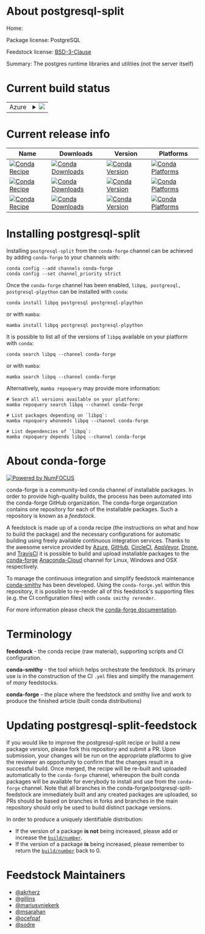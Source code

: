 About postgresql-split
======================

Home: 

Package license: PostgreSQL

Feedstock license: [BSD-3-Clause](https://github.com/conda-forge/postgresql-feedstock/blob/main/LICENSE.txt)

Summary: The postgres runtime libraries and utilities (not the server itself)

Current build status
====================


<table>
    
  <tr>
    <td>Azure</td>
    <td>
      <details>
        <summary>
          <a href="https://dev.azure.com/conda-forge/feedstock-builds/_build/latest?definitionId=802&branchName=main">
            <img src="https://dev.azure.com/conda-forge/feedstock-builds/_apis/build/status/postgresql-feedstock?branchName=main">
          </a>
        </summary>
        <table>
          <thead><tr><th>Variant</th><th>Status</th></tr></thead>
          <tbody><tr>
              <td>linux_64_openssl1.1.1</td>
              <td>
                <a href="https://dev.azure.com/conda-forge/feedstock-builds/_build/latest?definitionId=802&branchName=main">
                  <img src="https://dev.azure.com/conda-forge/feedstock-builds/_apis/build/status/postgresql-feedstock?branchName=main&jobName=linux&configuration=linux_64_openssl1.1.1" alt="variant">
                </a>
              </td>
            </tr><tr>
              <td>linux_64_openssl3</td>
              <td>
                <a href="https://dev.azure.com/conda-forge/feedstock-builds/_build/latest?definitionId=802&branchName=main">
                  <img src="https://dev.azure.com/conda-forge/feedstock-builds/_apis/build/status/postgresql-feedstock?branchName=main&jobName=linux&configuration=linux_64_openssl3" alt="variant">
                </a>
              </td>
            </tr><tr>
              <td>linux_aarch64_openssl1.1.1</td>
              <td>
                <a href="https://dev.azure.com/conda-forge/feedstock-builds/_build/latest?definitionId=802&branchName=main">
                  <img src="https://dev.azure.com/conda-forge/feedstock-builds/_apis/build/status/postgresql-feedstock?branchName=main&jobName=linux&configuration=linux_aarch64_openssl1.1.1" alt="variant">
                </a>
              </td>
            </tr><tr>
              <td>linux_aarch64_openssl3</td>
              <td>
                <a href="https://dev.azure.com/conda-forge/feedstock-builds/_build/latest?definitionId=802&branchName=main">
                  <img src="https://dev.azure.com/conda-forge/feedstock-builds/_apis/build/status/postgresql-feedstock?branchName=main&jobName=linux&configuration=linux_aarch64_openssl3" alt="variant">
                </a>
              </td>
            </tr><tr>
              <td>linux_ppc64le_openssl1.1.1</td>
              <td>
                <a href="https://dev.azure.com/conda-forge/feedstock-builds/_build/latest?definitionId=802&branchName=main">
                  <img src="https://dev.azure.com/conda-forge/feedstock-builds/_apis/build/status/postgresql-feedstock?branchName=main&jobName=linux&configuration=linux_ppc64le_openssl1.1.1" alt="variant">
                </a>
              </td>
            </tr><tr>
              <td>linux_ppc64le_openssl3</td>
              <td>
                <a href="https://dev.azure.com/conda-forge/feedstock-builds/_build/latest?definitionId=802&branchName=main">
                  <img src="https://dev.azure.com/conda-forge/feedstock-builds/_apis/build/status/postgresql-feedstock?branchName=main&jobName=linux&configuration=linux_ppc64le_openssl3" alt="variant">
                </a>
              </td>
            </tr><tr>
              <td>osx_64_openssl1.1.1</td>
              <td>
                <a href="https://dev.azure.com/conda-forge/feedstock-builds/_build/latest?definitionId=802&branchName=main">
                  <img src="https://dev.azure.com/conda-forge/feedstock-builds/_apis/build/status/postgresql-feedstock?branchName=main&jobName=osx&configuration=osx_64_openssl1.1.1" alt="variant">
                </a>
              </td>
            </tr><tr>
              <td>osx_64_openssl3</td>
              <td>
                <a href="https://dev.azure.com/conda-forge/feedstock-builds/_build/latest?definitionId=802&branchName=main">
                  <img src="https://dev.azure.com/conda-forge/feedstock-builds/_apis/build/status/postgresql-feedstock?branchName=main&jobName=osx&configuration=osx_64_openssl3" alt="variant">
                </a>
              </td>
            </tr><tr>
              <td>osx_arm64_openssl1.1.1</td>
              <td>
                <a href="https://dev.azure.com/conda-forge/feedstock-builds/_build/latest?definitionId=802&branchName=main">
                  <img src="https://dev.azure.com/conda-forge/feedstock-builds/_apis/build/status/postgresql-feedstock?branchName=main&jobName=osx&configuration=osx_arm64_openssl1.1.1" alt="variant">
                </a>
              </td>
            </tr><tr>
              <td>osx_arm64_openssl3</td>
              <td>
                <a href="https://dev.azure.com/conda-forge/feedstock-builds/_build/latest?definitionId=802&branchName=main">
                  <img src="https://dev.azure.com/conda-forge/feedstock-builds/_apis/build/status/postgresql-feedstock?branchName=main&jobName=osx&configuration=osx_arm64_openssl3" alt="variant">
                </a>
              </td>
            </tr><tr>
              <td>win_64_openssl1.1.1</td>
              <td>
                <a href="https://dev.azure.com/conda-forge/feedstock-builds/_build/latest?definitionId=802&branchName=main">
                  <img src="https://dev.azure.com/conda-forge/feedstock-builds/_apis/build/status/postgresql-feedstock?branchName=main&jobName=win&configuration=win_64_openssl1.1.1" alt="variant">
                </a>
              </td>
            </tr><tr>
              <td>win_64_openssl3</td>
              <td>
                <a href="https://dev.azure.com/conda-forge/feedstock-builds/_build/latest?definitionId=802&branchName=main">
                  <img src="https://dev.azure.com/conda-forge/feedstock-builds/_apis/build/status/postgresql-feedstock?branchName=main&jobName=win&configuration=win_64_openssl3" alt="variant">
                </a>
              </td>
            </tr>
          </tbody>
        </table>
      </details>
    </td>
  </tr>
</table>

Current release info
====================

| Name | Downloads | Version | Platforms |
| --- | --- | --- | --- |
| [![Conda Recipe](https://img.shields.io/badge/recipe-libpq-green.svg)](https://anaconda.org/conda-forge/libpq) | [![Conda Downloads](https://img.shields.io/conda/dn/conda-forge/libpq.svg)](https://anaconda.org/conda-forge/libpq) | [![Conda Version](https://img.shields.io/conda/vn/conda-forge/libpq.svg)](https://anaconda.org/conda-forge/libpq) | [![Conda Platforms](https://img.shields.io/conda/pn/conda-forge/libpq.svg)](https://anaconda.org/conda-forge/libpq) |
| [![Conda Recipe](https://img.shields.io/badge/recipe-postgresql-green.svg)](https://anaconda.org/conda-forge/postgresql) | [![Conda Downloads](https://img.shields.io/conda/dn/conda-forge/postgresql.svg)](https://anaconda.org/conda-forge/postgresql) | [![Conda Version](https://img.shields.io/conda/vn/conda-forge/postgresql.svg)](https://anaconda.org/conda-forge/postgresql) | [![Conda Platforms](https://img.shields.io/conda/pn/conda-forge/postgresql.svg)](https://anaconda.org/conda-forge/postgresql) |
| [![Conda Recipe](https://img.shields.io/badge/recipe-postgresql--plpython-green.svg)](https://anaconda.org/conda-forge/postgresql-plpython) | [![Conda Downloads](https://img.shields.io/conda/dn/conda-forge/postgresql-plpython.svg)](https://anaconda.org/conda-forge/postgresql-plpython) | [![Conda Version](https://img.shields.io/conda/vn/conda-forge/postgresql-plpython.svg)](https://anaconda.org/conda-forge/postgresql-plpython) | [![Conda Platforms](https://img.shields.io/conda/pn/conda-forge/postgresql-plpython.svg)](https://anaconda.org/conda-forge/postgresql-plpython) |

Installing postgresql-split
===========================

Installing `postgresql-split` from the `conda-forge` channel can be achieved by adding `conda-forge` to your channels with:

```
conda config --add channels conda-forge
conda config --set channel_priority strict
```

Once the `conda-forge` channel has been enabled, `libpq, postgresql, postgresql-plpython` can be installed with `conda`:

```
conda install libpq postgresql postgresql-plpython
```

or with `mamba`:

```
mamba install libpq postgresql postgresql-plpython
```

It is possible to list all of the versions of `libpq` available on your platform with `conda`:

```
conda search libpq --channel conda-forge
```

or with `mamba`:

```
mamba search libpq --channel conda-forge
```

Alternatively, `mamba repoquery` may provide more information:

```
# Search all versions available on your platform:
mamba repoquery search libpq --channel conda-forge

# List packages depending on `libpq`:
mamba repoquery whoneeds libpq --channel conda-forge

# List dependencies of `libpq`:
mamba repoquery depends libpq --channel conda-forge
```


About conda-forge
=================

[![Powered by
NumFOCUS](https://img.shields.io/badge/powered%20by-NumFOCUS-orange.svg?style=flat&colorA=E1523D&colorB=007D8A)](https://numfocus.org)

conda-forge is a community-led conda channel of installable packages.
In order to provide high-quality builds, the process has been automated into the
conda-forge GitHub organization. The conda-forge organization contains one repository
for each of the installable packages. Such a repository is known as a *feedstock*.

A feedstock is made up of a conda recipe (the instructions on what and how to build
the package) and the necessary configurations for automatic building using freely
available continuous integration services. Thanks to the awesome service provided by
[Azure](https://azure.microsoft.com/en-us/services/devops/), [GitHub](https://github.com/),
[CircleCI](https://circleci.com/), [AppVeyor](https://www.appveyor.com/),
[Drone](https://cloud.drone.io/welcome), and [TravisCI](https://travis-ci.com/)
it is possible to build and upload installable packages to the
[conda-forge](https://anaconda.org/conda-forge) [Anaconda-Cloud](https://anaconda.org/)
channel for Linux, Windows and OSX respectively.

To manage the continuous integration and simplify feedstock maintenance
[conda-smithy](https://github.com/conda-forge/conda-smithy) has been developed.
Using the ``conda-forge.yml`` within this repository, it is possible to re-render all of
this feedstock's supporting files (e.g. the CI configuration files) with ``conda smithy rerender``.

For more information please check the [conda-forge documentation](https://conda-forge.org/docs/).

Terminology
===========

**feedstock** - the conda recipe (raw material), supporting scripts and CI configuration.

**conda-smithy** - the tool which helps orchestrate the feedstock.
                   Its primary use is in the construction of the CI ``.yml`` files
                   and simplify the management of *many* feedstocks.

**conda-forge** - the place where the feedstock and smithy live and work to
                  produce the finished article (built conda distributions)


Updating postgresql-split-feedstock
===================================

If you would like to improve the postgresql-split recipe or build a new
package version, please fork this repository and submit a PR. Upon submission,
your changes will be run on the appropriate platforms to give the reviewer an
opportunity to confirm that the changes result in a successful build. Once
merged, the recipe will be re-built and uploaded automatically to the
`conda-forge` channel, whereupon the built conda packages will be available for
everybody to install and use from the `conda-forge` channel.
Note that all branches in the conda-forge/postgresql-split-feedstock are
immediately built and any created packages are uploaded, so PRs should be based
on branches in forks and branches in the main repository should only be used to
build distinct package versions.

In order to produce a uniquely identifiable distribution:
 * If the version of a package **is not** being increased, please add or increase
   the [``build/number``](https://docs.conda.io/projects/conda-build/en/latest/resources/define-metadata.html#build-number-and-string).
 * If the version of a package **is** being increased, please remember to return
   the [``build/number``](https://docs.conda.io/projects/conda-build/en/latest/resources/define-metadata.html#build-number-and-string)
   back to 0.

Feedstock Maintainers
=====================

* [@akrherz](https://github.com/akrherz/)
* [@gillins](https://github.com/gillins/)
* [@mariusvniekerk](https://github.com/mariusvniekerk/)
* [@msarahan](https://github.com/msarahan/)
* [@ocefpaf](https://github.com/ocefpaf/)
* [@sodre](https://github.com/sodre/)

